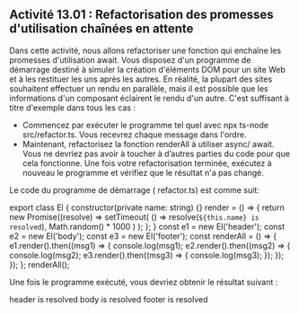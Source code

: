 ## Activité 13.01 : Refactorisation des promesses d'utilisation chaînées en attente

Dans cette activité, nous allons refactoriser une fonction qui enchaîne les promesses d'utilisation await. Vous disposez d'un programme de démarrage destiné à simuler la création d'éléments DOM pour un site Web et à les restituer les uns après les autres. En réalité, la plupart des sites souhaitent effectuer un rendu en parallèle, mais il est possible que les informations d'un composant éclairent le rendu d'un autre. C'est suffisant à titre d'exemple dans tous les cas :

- Commencez par exécuter le programme tel quel avec npx ts-node src/refactor.ts. Vous recevrez chaque message dans l'ordre.
- Maintenant, refactorisez la fonction renderAll à utiliser async/ await. Vous ne devriez pas avoir à toucher à d’autres parties du code pour que cela fonctionne. Une fois votre refactorisation terminée, exécutez à nouveau le programme et vérifiez que le résultat n'a pas changé.

Le code du programme de démarrage ( refactor.ts) est comme suit:

export class El {
  constructor(private name: string) {}
  render = () => {
    return new Promise((resolve) =>
      setTimeout(
        () => resolve(`${this.name} is resolved`),
        Math.random() * 1000
      )
    );
  };
}
const e1 = new El('header');
const e2 = new El('body');
const e3 = new El('footer');
const renderAll = () => {
  e1.render().then((msg1) => {
    console.log(msg1);
    e2.render().then((msg2) => {
      console.log(msg2);
      e3.render().then((msg3) => {
        console.log(msg3);
      });
    });
  });
};
renderAll();

Une fois le programme exécuté, vous devriez obtenir le résultat suivant :

header is resolved
body is resolved
footer is resolved

